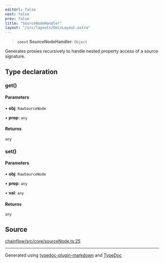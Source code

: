 ```yaml
---
editUrl: false
next: false
prev: false
title: "SourceNodeHandler"
layout: "/src/layouts/DocsLayout.astro"
---
```


> **`const`** **SourceNodeHandler**: `Object`

Generates proxies recursively to handle nested property access of a source signature.

## Type declaration

### get()

#### Parameters

• **obj**: `RawSourceNode`

• **prop**: `any`

#### Returns

`any`

### set()

#### Parameters

• **obj**: `RawSourceNode`

• **prop**: `any`

• **val**: `any`

#### Returns

`any`

## Source

[chainflow/src/core/sourceNode.ts:25](https://github.com/edwinlzs/chainflow/blob/99ff659/src/core/sourceNode.ts#L25)

***

Generated using [typedoc-plugin-markdown](https://www.npmjs.com/package/typedoc-plugin-markdown) and [TypeDoc](https://typedoc.org/)
